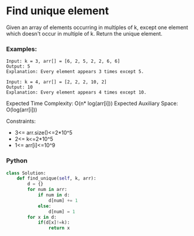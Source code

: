 # Find unique element

Given an array of elements occurring in multiples of k, except one element which doesn't occur in multiple of k. Return the unique element.

### Examples:
```
Input: k = 3, arr[] = [6, 2, 5, 2, 2, 6, 6]
Output: 5
Explanation: Every element appears 3 times except 5.
```
```
Input: k = 4, arr[] = [2, 2, 2, 10, 2]
Output: 10
Explanation: Every element appears 4 times except 10.
```

Expected Time Complexity: O(n* log(arr[i]))
Expected Auxiliary Space: O(log(arr[i]))

Constraints:
 - 3<= arr.size()<=2*10^5
 - 2<= k<=2*10^5
 - 1<= arr[i]<=10^9

### Python
```py
class Solution:
    def find_unique(self, k, arr):
        d = {}
        for num in arr:
            if num in d:
                d[num] += 1
            else:
                d[num] = 1
        for x in d:
            if(d[x]!=k):
                return x
```
